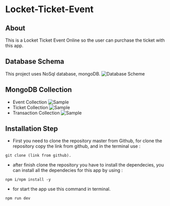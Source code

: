 # Locket-Ticket-Event

## About

This is a Locket Ticket Event Online so the user can purchase the ticket with this app.

## Database Schema
This project uses NoSql database, mongoDB.
![Database Scheme](https://res.cloudinary.com/drqvopuni/image/upload/v1613359426/Database_Schema_aqnxly.png)

## MongoDB Collection
- Event Collection
![Sample](https://res.cloudinary.com/drqvopuni/image/upload/v1613357442/Event_Database_zwyqwm.png)
- Ticket Collection
![Sample](https://res.cloudinary.com/drqvopuni/image/upload/v1613357442/Ticket_Database_qlfgyj.png)
- Transaction Collection
![Sample](https://res.cloudinary.com/drqvopuni/image/upload/v1613357443/Transaction_Database_x9tukz.png)


## Installation Step
- First you need to clone the repository master from Github, for clone the repository copy the link from github, and in the terminal use :
```
git clone (link from github).
```
- after finish clone the repository you have to install the dependecies, you can install all the dependecies for this app by using :
```
npm i/npm install -y 
```
- for start the app use this command in terminal. 
```
npm run dev 
```